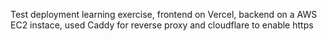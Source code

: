 Test deployment learning exercise, frontend on Vercel, backend on a AWS EC2 instace, used Caddy for reverse proxy and cloudflare to enable https
